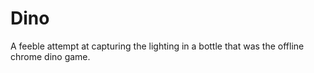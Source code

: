 # Dino
A feeble attempt at capturing the lighting in a bottle that was the offline chrome dino game.
